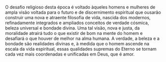﻿O desafio religioso desta época é voltado àqueles homens e mulheres de ampla visão voltada para o futuro e de discernimento espiritual que ousarão construir uma nova e atraente filosofia de vida, nascida dos modernos, refinadamente integrados e ampliados conceitos de verdade cósmica, beleza universal e bondade divina. Uma tal visão, nova e justa, da moralidade atrairá tudo o que existir de bom na mente do homem e desafiará o que houver de melhor na alma humana. A verdade, a beleza e a bondade são realidades divinas e, à medida que o homem ascende na escala da vida espiritual, essas qualidades supremas do Eterno se tornam cada vez mais coordenadas e unificadas em Deus, que é amor.